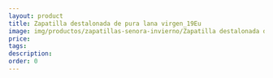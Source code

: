 ```yaml
---
layout: product
title: Zapatilla destalonada de pura lana virgen_19Eu
image: img/productos/zapatillas-senora-invierno/Zapatilla destalonada de pura lana virgen_19Eu.jpeg
price: 
tags: 
description: 
order: 0
---
```

